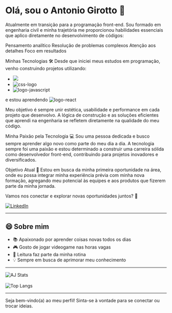 # Olá, sou o Antonio Girotto 👋

Atualmente em transição para a programação front-end. Sou formado em engenharia civil e minha trajetória me proporcionou habilidades essenciais que aplico diretamente no desenvolvimento de códigos:

Pensamento analítico
Resolução de problemas complexos
Atenção aos detalhes
Foco em resultados

Minhas Tecnologias 🛠️
Desde que iniciei meus estudos em programação, venho construindo projetos utilizando:<br>

<ul>
<li><img src="https://img.shields.io/badge/HTML-239120?style=for-the-badge&logo=html5&logoColor=white" atl="hmtl-logo"></li>
<li><img src="https://img.shields.io/badge/CSS3-1572B6?style=for-the-badge&logo=css3&logoColor=white" alt="css-logo"> </li>
<li><img src="https://img.shields.io/badge/JavaScript-F7DF1E?style=for-the-badge&logo=javascript&logoColor=black" alt="logo-javascript"></li>
</ul>

e  estou aprendendo <img src="https://img.shields.io/badge/react%20os-0088CC?style=for-the-badge&logo=reactos&logoColor=white" alt="logo-react">

Meu objetivo é sempre unir estética, usabilidade e performance em cada projeto que desenvolvo. A lógica de construção e as soluções eficientes que aprendi na engenharia se refletem diretamente na qualidade do meu código.

Minha Paixão pela Tecnologia 💻
Sou uma pessoa dedicada e busco sempre aprender algo novo como parte do meu dia a dia. A tecnologia sempre foi uma paixão e estou determinado a construir uma carreira sólida como desenvolvedor front-end, contribuindo para projetos inovadores e diversificados.

Objetivo Atual 🎯
Estou em busca da minha primeira oportunidade na área, onde eu possa integrar minha experiência prévia com minha nova formação, agregando meu potencial às equipes e aos produtos que fizerem parte da minha jornada.

Vamos nos conectar e explorar novas oportunidades juntos? 🚀

[![LinkedIn](https://img.shields.io/badge/-Antonio%20Girotto-blue?style=flat-square&logo=Linkedin&logoColor=white&link=https://www.linkedin.com/in/antonio-girotto/)](https://www.linkedin.com/in/antonio-girotto/)

---

## 😄 Sobre mim

- 📚 Apaixonado por aprender coisas novas todos os dias
- 🎮 Gosto de jogar videogame nas horas vagas
- 📖 Leitura faz parte da minha rotina
- 💡 Sempre em busca de aprimorar meu conhecimento

---

![AJ Stats](https://github-readme-stats.vercel.app/api?username=Aj-Dionisio&show_icons=true&theme=transparent)
<br>
<br>
![Top Langs](https://github-readme-stats.vercel.app/api/top-langs/?username=Aj-Dionisio&size_weight=0.5&count_weight=0.5)

---

Seja bem-vindo(a) ao meu perfil! Sinta-se à vontade para se conectar ou trocar ideias.


